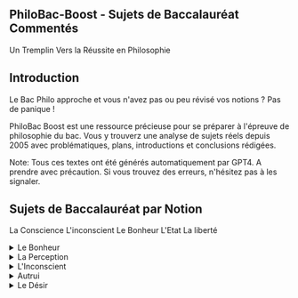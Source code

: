 ## PhiloBac-Boost - Sujets de Baccalauréat Commentés
Un Tremplin Vers la Réussite en Philosophie

## Introduction

Le Bac Philo approche et vous n'avez pas ou peu révisé vos notions ?
Pas de panique ! 

PhiloBac Boost est une ressource précieuse pour se préparer à l'épreuve de philosophie du bac. 
Vous y trouverz une analyse de sujets réels depuis 2005 avec problématiques, plans, introductions et conclusions rédigées.

Note: Tous ces textes ont été générés automatiquement par GPT4. A prendre avec précaution. Si vous trouvez des erreurs, n'hésitez pas à les signaler.

## Sujets de Baccalauréat par Notion
La Conscience
L'inconscient
Le Bonheur
L'Etat
La liberté

<details>
  <summary>Le Bonheur</summary>

- "Être conscient, est-ce savoir ?" - [Explication du sujet](./Bonheur/Chercher%20%C3%A0%20%C3%AAtre%20heureux%2C%20est-ce%20une%20qu%C3%AAte%20%C3%A9goiste.pdf)
- "Être conscient, est-ce savoir ?" - [Explication du sujet](./Bonheur/Devons-nous%20rechercher%20le%20bonheur.pdf)
- "Être conscient, est-ce savoir ?" - [Explication du sujet](./Etre_conscient_est_ce_savoir.pdf)
- "Être conscient, est-ce savoir ?" - [Explication du sujet](./Etre_conscient_est_ce_savoir.pdf)
- "Être conscient, est-ce savoir ?" - [Explication du sujet](./Etre_conscient_est_ce_savoir.pdf)
</details>

<details>
  <summary>La Perception</summary>

  - "La perception est-elle source de connaissance ?" - [Explication du sujet](./Etre_conscient_est_ce_savoir.pdf)
</details>

<details>
<summary>L'Inconscient</summary>

- "Peut-on dire que l'inconscient détermine l'homme à être ce qu'il est ?" - [Explication du sujet](./Linconscient_determine_t_il_lhomme.pdf)
</details>

<details>

<summary>Autrui</summary>

- "La présence d'autrui limite-t-elle ma liberté ?" - [Explication du sujet](./La_presence_dautrui_limite_t_elle_ma_liberte.pdf)

</details>

<details>

<summary>Le Désir</summary> 

- "Les désirs sont-ils la marque de notre imperfection ?" - [Explication du sujet](./Les_desirs_sont_ils_marque_de_notre_imperfection.pdf)

</details>

